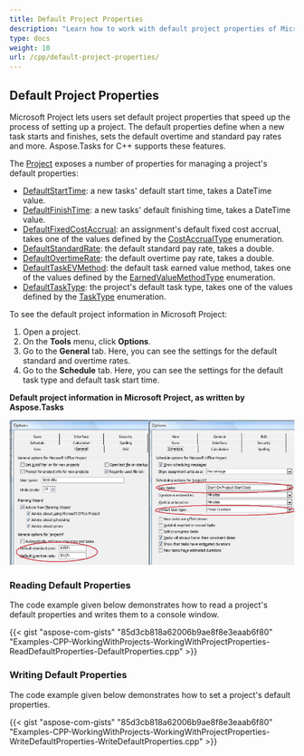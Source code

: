 ```yaml
---
title: Default Project Properties
description: "Learn how to work with default project properties of Microsoft Project (MPP/XML) projects using Aspose.Tasks for C++."
type: docs
weight: 10
url: /cpp/default-project-properties/
---
```


## **Default Project Properties**
Microsoft Project lets users set default project properties that speed up the process of setting up a project. The default properties define when a new task starts and finishes, sets the default overtime and standard pay rates and more. Aspose.Tasks for C++ supports these features.

The [Project](https://apireference.aspose.com/tasks/cpp/class/aspose.tasks.project) exposes a number of properties for managing a project's default properties:

- [DefaultStartTime](https://apireference.aspose.com/tasks/cpp/class/aspose.tasks.prj#a1e88187695eadca5c8fa31664f34ca01): a new tasks' default start time, takes a DateTime value.
- [DefaultFinishTime](https://apireference.aspose.com/tasks/cpp/class/aspose.tasks.prj#a47199d6e2538eda4b481c514fa936b94): a new tasks' default finishing time, takes a DateTime value.
- [DefaultFixedCostAccrual](https://apireference.aspose.com/tasks/cpp/class/aspose.tasks.prj#ab3603049689a8040d60aa0d3c47fc5f6): an assignment's default fixed cost accrual, takes one of the values defined by the [CostAccrualType]() enumeration.
- [DefaultStandardRate](https://apireference.aspose.com/tasks/cpp/class/aspose.tasks.prj#ac4b528e39b563eecaabd35e59a338074): the default standard pay rate, takes a double.
- [DefaultOvertimeRate](https://apireference.aspose.com/tasks/cpp/class/aspose.tasks.prj#a99b4429ac923c9db80a9959758caf635): the default overtime pay rate, takes a double.
- [DefaultTaskEVMethod](https://apireference.aspose.com/tasks/cpp/class/aspose.tasks.prj#ac677f43d27527f02af79242b17bc7148): the default task earned value method, takes one of the values defined by the [EarnedValueMethodType]() enumeration.
- [DefaultTaskType](https://apireference.aspose.com/tasks/cpp/class/aspose.tasks.prj#a9d1f6f82c34b1fe3aafee983b0132061): the project's default task type, takes one of the values defined by the [TaskType]() enumeration.

To see the default project information in Microsoft Project:

1. Open a project.
2. On the **Tools** menu, click **Options**.
3. Go to the **General** tab.
   Here, you can see the settings for the default standard and overtime rates.
4. Go to the **Schedule** tab.
   Here, you can see the settings for the default task type and default task start time.

**Default project information in Microsoft Project, as written by Aspose.Tasks** 

![show default project properties in Microsoft Project](working-with-project-properties_2.png)

### **Reading Default Properties**
The code example given below demonstrates how to read a project's default properties and writes them to a console window.

{{< gist "aspose-com-gists" "85d3cb818a62006b9ae8f8e3eaab6f80" "Examples-CPP-WorkingWithProjects-WorkingWithProjectProperties-ReadDefaultProperties-DefaultProperties.cpp" >}}

### **Writing Default Properties**
The code example given below demonstrates how to set a project's default properties.

{{< gist "aspose-com-gists" "85d3cb818a62006b9ae8f8e3eaab6f80" "Examples-CPP-WorkingWithProjects-WorkingWithProjectProperties-WriteDefaultProperties-WriteDefaultProperties.cpp" >}}
